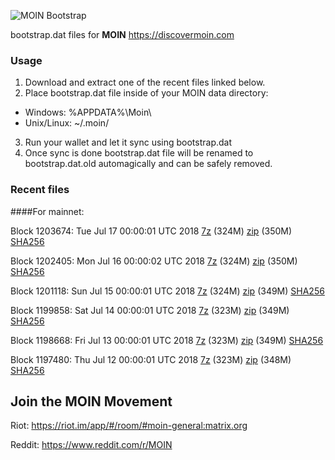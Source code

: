 ![MOIN Bootstrap](https://i.imgur.com/KjM1jMp.jpg)

bootstrap.dat files for **MOIN** https://discovermoin.com

### Usage

1. Download and extract one of the recent files linked below.
2. Place bootstrap.dat file inside of your MOIN data directory:
 - Windows: %APPDATA%\Moin\
 - Unix/Linux: ~/.moin/
3. Run your wallet and let it sync using bootstrap.dat
4. Once sync is done bootstrap.dat file will be renamed to bootstrap.dat.old automagically and can be safely removed.


### Recent files

####For mainnet:

Block 1203674: Tue Jul 17 00:00:01 UTC 2018 [7z]() (324M) [zip]() (350M) [SHA256]()

Block 1202405: Mon Jul 16 00:00:02 UTC 2018 [7z](https://transfer.sh/kUof1/bootstrap.dat.20180716.7z) (324M) [zip](https://transfer.sh/fp5ls/bootstrap.dat.20180716.zip) (350M) [SHA256](https://transfer.sh/Ff8nT/sha256.txt)

Block 1201118: Sun Jul 15 00:00:01 UTC 2018 [7z](https://transfer.sh/ptPDz/bootstrap.dat.20180715.7z) (324M) [zip](https://transfer.sh/IGRtn/bootstrap.dat.20180715.zip) (349M) [SHA256](https://transfer.sh/IWwCd/sha256.txt)

Block 1199858: Sat Jul 14 00:00:01 UTC 2018 [7z](https://transfer.sh/bJXr3/bootstrap.dat.20180714.7z) (323M) [zip](https://transfer.sh/S4ZUd/bootstrap.dat.20180714.zip) (349M) [SHA256](https://transfer.sh/hIesC/sha256.txt)

Block 1198668: Fri Jul 13 00:00:01 UTC 2018 [7z](https://transfer.sh/Odeco/bootstrap.dat.20180713.7z) (323M) [zip](https://transfer.sh/zz0BJ/bootstrap.dat.20180713.zip) (349M) [SHA256](https://transfer.sh/jODc2/sha256.txt)

Block 1197480: Thu Jul 12 00:00:01 UTC 2018 [7z](https://transfer.sh/5smrh/bootstrap.dat.20180712.7z) (323M) [zip](https://transfer.sh/14Fkbq/bootstrap.dat.20180712.zip) (348M) [SHA256](https://transfer.sh/yhjUk/sha256.txt)

## Join the MOIN Movement

Riot: https://riot.im/app/#/room/#moin-general:matrix.org

Reddit: https://www.reddit.com/r/MOIN
